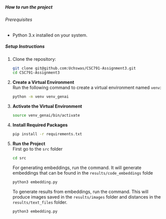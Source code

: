 ##### How to run the project

###### Prerequisites
- Python 3.x installed on your system.

##### Setup Instructions

1. Clone the repository:
    ```bash
    git clone git@github.com:Uchswas/CSC791-Assignment3.git
    cd CSC791-Assignment3
    ```

2. **Create a Virtual Environment**  
   Run the following command to create a virtual environment named `venv`:
    ```bash
    python -m venv venv_genai
    ```

3. **Activate the Virtual Environment**

     ```bash
     source venv_genai/bin/activate
     ```

4. **Install Required Packages**  
    ```bash
    pip install -r requirements.txt
    ```

5. **Run the Project**  
   First go to the `src` folder
    ```bash
    cd src
    ```
    For generating embeddings, run the command. It will generate embeddings that can be found in the `results/code_embeddings` folde
    ```bash
    python3 embedding.py
    ```
    To generate results from embeddings, run the command. This will produce images saved in the `results/images` folder and distances in the `results/text_files` folder.
    ```bash
    python3 embedding.py
    ```


